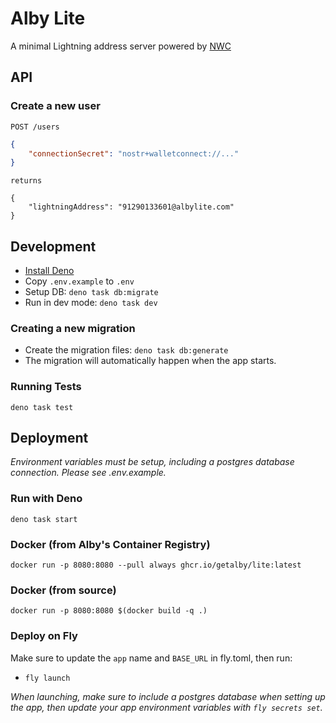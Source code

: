 # Alby Lite

A minimal Lightning address server powered by [NWC](https://nwc.dev)

## API

### Create a new user

`POST /users`

```json
{
    "connectionSecret": "nostr+walletconnect://..."
}
```

`returns`

```
{
    "lightningAddress": "91290133601@albylite.com"
}
```

## Development

- [Install Deno](https://docs.deno.com/runtime/manual/getting_started/installation/)
- Copy `.env.example` to `.env`
- Setup DB: `deno task db:migrate`
- Run in dev mode: `deno task dev`

### Creating a new migration

- Create the migration files: `deno task db:generate`
- The migration will automatically happen when the app starts.

### Running Tests

`deno task test`

## Deployment

_Environment variables must be setup, including a postgres database connection. Please see .env.example._

### Run with Deno

`deno task start`

### Docker (from Alby's Container Registry)

`docker run -p 8080:8080 --pull always ghcr.io/getalby/lite:latest`

### Docker (from source)

`docker run -p 8080:8080 $(docker build -q .)`

### Deploy on Fly

Make sure to update the `app` name and `BASE_URL` in fly.toml, then run:

- `fly launch`

_When launching, make sure to include a postgres database when setting up the app, then update your app environment variables with `fly secrets set`._
